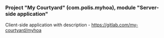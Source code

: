 ### Project "My Courtyard" (com.polis.myhoa), module "Server-side application"

Client-side application with description - https://gitlab.com/my-courtyard/myhoa
